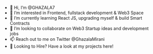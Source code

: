 - 👋 Hi, I’m @GHAZALA7
- 👀 I’m interested in Frontend, fullstack development & Web3 Space 
- 🌱 I’m currently learning React JS, upgrading myself & build Smart Contracts
- 💞️ I’m looking to collaborate on Web3 Startup ideas and development jobs
- 📫 Reach out to me on Twitter @GhazalaMirani
- 💼 Looking to Hire? Have a look at my projects here!

<!---
GHAZALA7/GHAZALA7 is a ✨ special ✨ repository because its `README.md` (this file) appears on your GitHub profile.
You can click the Preview link to take a look at your changes.
--->
